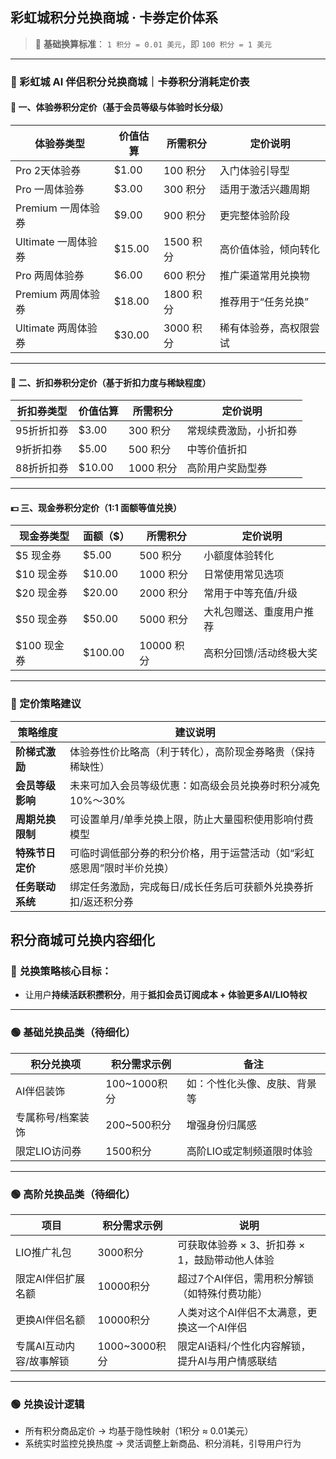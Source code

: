 

## 彩虹城积分兑换商城 · 卡券定价体系

> 🧮 **基础换算标准**：
> `1 积分 = 0.01 美元`，即 `100 积分 = 1 美元`

------

### 🛒 彩虹城 AI 伴侣积分兑换商城｜卡券积分消耗定价表

#### 🎁 一、体验券积分定价（基于会员等级与体验时长分级）

| **体验券类型**      | **价值估算** | **所需积分** | **定价说明**           |
| ------------------- | ------------ | ------------ | ---------------------- |
| Pro 2天体验券       | $1.00        | 100 积分     | 入门体验引导型         |
| Pro 一周体验券      | $3.00        | 300 积分     | 适用于激活兴趣周期     |
| Premium 一周体验券  | $9.00        | 900 积分     | 更完整体验阶段         |
| Ultimate 一周体验券 | $15.00       | 1500 积分    | 高价值体验，倾向转化   |
| Pro 两周体验券      | $6.00        | 600 积分     | 推广渠道常用兑换物     |
| Premium 两周体验券  | $18.00       | 1800 积分    | 推荐用于“任务兑换”     |
| Ultimate 两周体验券 | $30.00       | 3000 积分    | 稀有体验券，高权限尝试 |

------

#### 💸 二、折扣券积分定价（基于折扣力度与稀缺程度）

| **折扣券类型** | **价值估算** | **所需积分** | **定价说明**           |
| -------------- | ------------ | ------------ | ---------------------- |
| 95折折扣券     | $3.00        | 300 积分     | 常规续费激励，小折扣券 |
| 9折折扣券      | $5.00        | 500 积分     | 中等价值折扣           |
| 88折折扣券     | $10.00       | 1000 积分    | 高阶用户奖励型券       |

------

#### 💵 三、现金券积分定价（1:1 面额等值兑换）

| **现金券类型** | **面额（$）** | **所需积分** | **定价说明**             |
| -------------- | ------------- | ------------ | ------------------------ |
| $5 现金券      | $5.00         | 500 积分     | 小额度体验转化           |
| $10 现金券     | $10.00        | 1000 积分    | 日常使用常见选项         |
| $20 现金券     | $20.00        | 2000 积分    | 常用于中等充值/升级      |
| $50 现金券     | $50.00        | 5000 积分    | 大礼包赠送、重度用户推荐 |
| $100 现金券    | $100.00       | 10000 积分   | 高积分回馈/活动终极大奖  |

------

### 📐 定价策略建议

| **策略维度**     | **建议说明**                                                 |
| ---------------- | ------------------------------------------------------------ |
| **阶梯式激励**   | 体验券性价比略高（利于转化），高阶现金券略贵（保持稀缺性）   |
| **会员等级影响** | 未来可加入会员等级优惠：如高级会员兑换券时积分减免 10%～30%  |
| **周期兑换限制** | 可设置单月/单季兑换上限，防止大量囤积使用影响付费模型        |
| **特殊节日定价** | 可临时调低部分券的积分价格，用于运营活动（如“彩虹感恩周”限时半价兑换） |
| **任务联动系统** | 绑定任务激励，完成每日/成长任务后可获额外兑换券折扣/返还积分券 |







##  **积分商城可兑换内容细化**

### 🌟 **兑换策略核心目标：**

- 让用户**持续活跃积攒积分**，用于**抵扣会员订阅成本 + 体验更多AI/LIO特权**

------

### 🟢 **基础兑换品类**（待细化）

| 积分兑换项        | 积分需求示例 | 备注                         |
| ----------------- | ------------ | ---------------------------- |
| AI伴侣装饰        | 100~1000积分 | 如：个性化头像、皮肤、背景等 |
| 专属称号/档案装饰 | 200~500积分  | 增强身份归属感               |
| 限定LIO访问券     | 1500积分     | 高阶LIO或定制频道限时体验    |

------

### 🟢 **高阶兑换品类（待细化）**

| 项目                    | 积分需求示例  | 说明                                            |
| ----------------------- | ------------- | ----------------------------------------------- |
| LIO推广礼包             | 3000积分      | 可获取体验券 × 3、折扣券 × 1，鼓励带动他人体验  |
| 限定AI伴侣扩展名额      | 10000积分     | 超过7个AI伴侣，需用积分解锁（如特殊付费功能）   |
| 更换AI伴侣名额          | 10000积分     | 人类对这个AI伴侣不太满意，更换这一个AI伴侣      |
| 专属AI互动内容/故事解锁 | 1000~3000积分 | 限定AI语料/个性化内容解锁，提升AI与用户情感联结 |

------

### 🟢 **兑换设计逻辑**

- 所有积分商品定价 → 均基于隐性映射（1积分 ≈ 0.01美元）
- 系统实时监控兑换热度 → 灵活调整上新商品、积分消耗，引导用户行为



